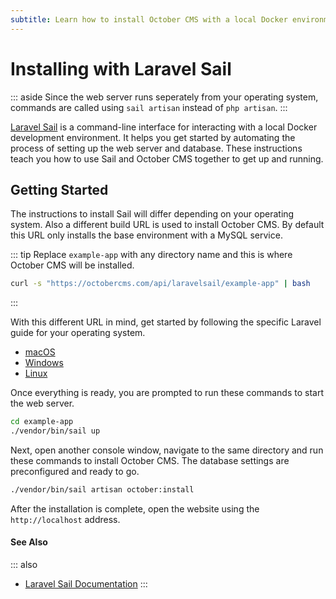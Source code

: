 ```yaml
---
subtitle: Learn how to install October CMS with a local Docker environment.
---
```

# Installing with Laravel Sail

::: aside
Since the web server runs seperately from your operating system, commands are called using `sail artisan` instead of `php artisan`.
:::

[Laravel Sail](https://laravel.com/docs/10.x/sail) is a command-line interface for interacting with a local Docker development environment. It helps you get started by automating the process of setting up the web server and database. These instructions teach you how to use Sail and October CMS together to get up and running.

## Getting Started

The instructions to install Sail will differ depending on your operating system. Also a different build URL is used to install October CMS. By default this URL only installs the base environment with a MySQL service.

::: tip
Replace `example-app` with any directory name and this is where October CMS will be installed.
```bash
curl -s "https://octobercms.com/api/laravelsail/example-app" | bash
```
:::

With this different URL in mind, get started by following the specific Laravel guide for your operating system.

- [macOS](https://laravel.com/docs/10.x/installation#getting-started-on-macos)
- [Windows](https://laravel.com/docs/10.x/installation#getting-started-on-windows)
- [Linux](https://laravel.com/docs/10.x/installation#getting-started-on-linux)

Once everything is ready, you are prompted to run these commands to start the web server.

```bash
cd example-app
./vendor/bin/sail up
```

Next, open another console window, navigate to the same directory and run these commands to install October CMS. The database settings are preconfigured and ready to go.

```bash
./vendor/bin/sail artisan october:install
```

After the installation is complete, open the website using the `http://localhost` address.

#### See Also

::: also
* [Laravel Sail Documentation](https://laravel.com/docs/10.x/sail)
:::

